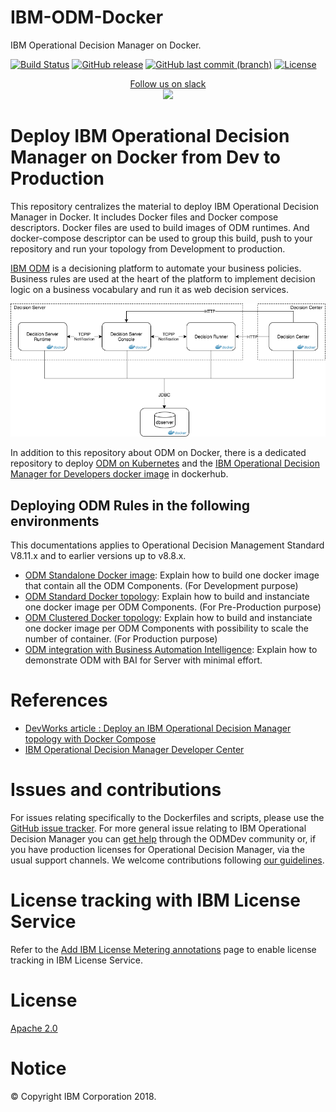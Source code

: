 # IBM-ODM-Docker
IBM Operational Decision Manager on Docker.


[![Build Status](https://travis-ci.org/ODMDev/odm-ondocker.svg?branch=master)](https://travis-ci.org/ODMDev/odm-ondocker)
[![GitHub release](https://img.shields.io/github/release/ODMDev/odm-ondocker.svg)](https://github.com/ODMDev/odm-ondocker/releases)
[![GitHub last commit (branch)](https://img.shields.io/github/last-commit/ODMDev/odm-ondocker/dev.svg)](https://github.com/ODMDev/odm-ondocker)
[![License](https://img.shields.io/badge/License-Apache%202.0-blue.svg)](https://opensource.org/licenses/Apache-2.0)
<p align="center">
  <a href="https://join.slack.com/t/odmdev/shared_invite/enQtMjU0NzIwMjM1MTg0LTQyYTMzNGQ4NzJkMDYxMDU5MDRmYTM4MjcxN2RiMzNmZWZmY2UzYzRhMjk0N2FmZjU2YzJlMTRmN2FhZDY4NmQ">
        Follow us on slack
        <br>
        <img src="https://a.slack-edge.com/436da/marketing/img/meta/favicon-32.png">
  </a>
</p>


#  Deploy IBM Operational Decision Manager  on Docker from Dev to Production

This repository centralizes the material to deploy IBM Operational Decision Manager in Docker.
It includes Docker files and Docker compose descriptors. Docker files are used to build images of ODM runtimes. And docker-compose descriptor can be used to group this build, push to your repository and run your topology from Development to production.

[IBM ODM](https://www.ibm.com/docs/en/odm/8.11.0) is a decisioning platform to automate your business policies. Business rules are used at the heart of the platform to implement decision logic on a business vocabulary and run it as web decision services.


![Flow](docs/images/Architecture.png "Architecture")

In addition to this repository about ODM on Docker, there is a dedicated repository to deploy [ODM on Kubernetes](https://github.com/PierreFeillet/IBM-ODM-Kubernetes/?cm_mc_uid=48109996374214948388780&cm_mc_sid_50200000=1497520790) and the [IBM Operational Decision Manager for Developers docker image](https://hub.docker.com/r/ibmcom/odm/) in dockerhub.

## Deploying ODM Rules in the following environments
This documentations applies to Operational Decision Management Standard V8.11.x and to earlier versions up to v8.8.x.
- [ODM Standalone Docker image](docs/README_standalone.md): Explain how to build one docker image that contain all the ODM Components. (For Development purpose)
- [ODM Standard Docker topology](docs/README_standard.md): Explain how to build and instanciate one docker image per ODM Components. (For Pre-Production purpose)
- [ODM Clustered Docker topology](docs/README_cluster.md): Explain how to build and instanciate one docker image per ODM Components with possibility to scale the number of container. (For Production purpose)
- [ODM integration with Business Automation Intelligence](contrib/bai-singlenode/README.md): Explain how to demonstrate ODM with BAI for Server with minimal effort.

# References
- [DevWorks article : Deploy an IBM Operational Decision Manager topology with Docker Compose ](https://www.ibm.com/developerworks/library/mw-1612-grateau-trs/1612-grateau.html)
- [IBM Operational Decision Manager Developer Center](https://developer.ibm.com/odm/)

# Issues and contributions

For issues relating specifically to the Dockerfiles and scripts, please use the [GitHub issue tracker](https://github.com/ODMDev/odm-ondocker/issues). For more general issue relating to IBM Operational Decision Manager you can [get help](https://developer.ibm.com/odm/home/connect/) through the ODMDev community or, if you have production licenses for Operational Decision Manager, via the usual support channels. We welcome contributions following [our guidelines](https://github.com/ODMDev/odm-ondocker/blob/master/CONTRIBUTING.md).

# License tracking with IBM License Service

Refer to the [Add IBM License Metering annotations](README-license-annotations.md) page to enable license tracking in IBM License Service.

# License
[Apache 2.0](LICENSE)

# Notice
© Copyright IBM Corporation 2018.
